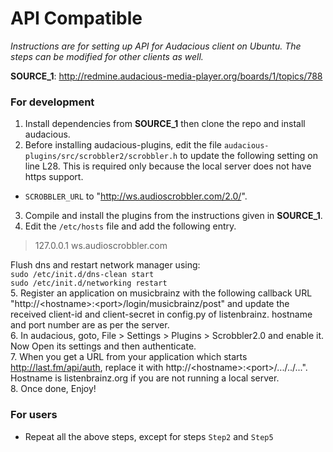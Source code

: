 # API Compatible

*Instructions are for setting up API for Audacious client on Ubuntu. The steps can be modified for other clients as well.*

**SOURCE_1**: http://redmine.audacious-media-player.org/boards/1/topics/788

### For development
1. Install dependencies from **SOURCE_1** then clone the repo and install audacious.
2. Before installing audacious-plugins, edit the file `audacious-plugins/src/scrobbler2/scrobbler.h` to update the following setting on line L28. This is required only because the local server does not have https support.  
  - `SCROBBLER_URL` to "http://ws.audioscrobbler.com/2.0/".  
3. Compile and install the plugins from the instructions given in **SOURCE_1**.  
4. Edit the `/etc/hosts` file and add the following entry.  

  > 127.0.0.1 ws.audioscrobbler.com  

 Flush dns and restart network manager using:  
 `sudo /etc/init.d/dns-clean start`  
 `sudo /etc/init.d/networking restart`  
5. Register an application on musicbrainz with the following callback URL "http://\<hostname\>:\<port\>/login/musicbrainz/post" and update the received client-id and client-secret in config.py of listenbrainz. hostname and port number are as per the server.  
6. In audacious, goto, File > Settings > Plugins > Scrobbler2.0 and enable it. Now Open its settings and then authenticate.  
7. When you get a URL from your application which starts http://last.fm/api/auth, replace it with http://\<hostname\>:\<port\>/.../../...". Hostname is listenbrainz.org if you are not running a local server.  
8. Once done, Enjoy!


### For users
- Repeat all the above steps, except for steps `Step2` and `Step5`
